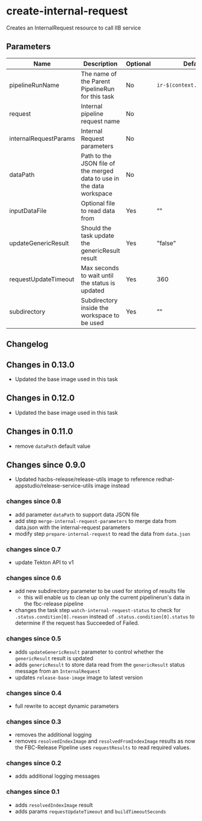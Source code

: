 # create-internal-request

Creates an InternalRequest resource to call IIB service

## Parameters

| Name | Description | Optional | Default value |
|------|-------------|----------|---------------|
| pipelineRunName | The name of the Parent PipelineRun for this task | No | `ir-$(context.pipelineRun.name)` |
| request | Internal pipeline request name | No | |
| internalRequestParams | Internal Request parameters | No | |
| dataPath | Path to the JSON file of the merged data to use in the data workspace | No | |
| inputDataFile | Optional file to read data from | Yes | "" |
| updateGenericResult | Should the task update the genericResult result  | Yes | "false" |
| requestUpdateTimeout | Max seconds to wait until the status is updated | Yes | 360 |
| subdirectory | Subdirectory inside the workspace to be used | Yes | "" |

## Changelog

## Changes in 0.13.0
- Updated the base image used in this task

## Changes in 0.12.0
- Updated the base image used in this task

## Changes in 0.11.0
- remove `dataPath` default value

## Changes since 0.9.0
- Updated hacbs-release/release-utils image to reference redhat-appstudio/release-service-utils image instead

### changes since 0.8
- add parameter `dataPath` to support data JSON file
- add step `merge-internal-request-parameters` to merge data from data.json
  with the internal-request parameters
- modify step `prepare-internal-request` to read the data from `data.json`

### changes since 0.7
- update Tekton API to v1

### changes since 0.6
- add new subdirectory parameter to be used for storing of results file
    - this will enable us to clean up only the current pipelinerun's
      data in the fbc-release pipeline
- changes the task step `watch-internal-request-status` to check for
  `.status.condition[0].reason` instead of `.status.condition[0].status` to determine
  if the request has Succeeded of Failed.

### changes since 0.5
- adds `updateGenericResult` parameter to control whether the `genericResult`
  result is updated
- adds `genericResult` to store data read from the `genericResult` status message
  from an `InternalRequest`
- updates `release-base-image` image to latest version

### changes since 0.4
- full rewrite to accept dynamic parameters

### changes since 0.3
- removes the additional logging
- removes `resolvedIndexImage` and `resolvedFromIndexImage` results
  as now the FBC-Release Pipeline uses `requestResults` to read required values.

### changes since 0.2
- adds additional logging messages

### changes since 0.1
- adds `resolvedIndexImage` result
- adds params `requestUpdateTimeout` and `buildTimeoutSeconds`
